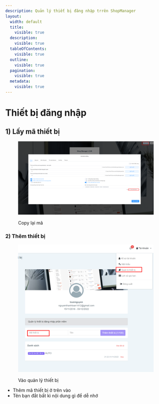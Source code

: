 ```yaml
---
description: Quản lý thiết bị đăng nhập trrên ShopManager
layout:
  width: default
  title:
    visible: true
  description:
    visible: true
  tableOfContents:
    visible: true
  outline:
    visible: true
  pagination:
    visible: true
  metadata:
    visible: true
---
```


# Thiết bị đăng nhập

## 1) Lấy mã thiết bị

<figure><img src="../../.gitbook/assets/image (1) (1) (3) (1).png" alt=""><figcaption><p>Copy lại mã</p></figcaption></figure>

### 2) Thêm thiết bị

<figure><img src="../../.gitbook/assets/image (3) (1) (3) (1).png" alt=""><figcaption><p>Vào quản lý thiết bị</p></figcaption></figure>

* Thêm mã thiết bị ở trên vào
* Tên bạn đắt bất kì nội dung gì để dễ nhớ





